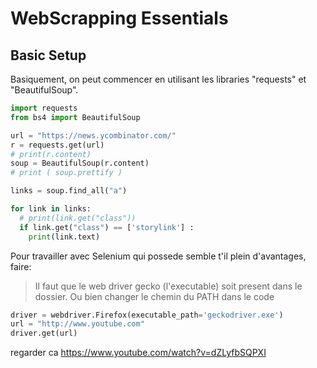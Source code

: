 # WebScrapping Essentials

## Basic Setup

Basiquement, on peut commencer en utilisant les libraries "requests" et "BeautifulSoup".

```py
import requests
from bs4 import BeautifulSoup

url = "https://news.ycombinator.com/"
r = requests.get(url)
# print(r.content)
soup = BeautifulSoup(r.content)
# print ( soup.prettify )

links = soup.find_all("a")

for link in links:
  # print(link.get("class"))
  if link.get("class") == ['storylink'] :
    print(link.text)
```

Pour travailler avec Selenium qui possede semble t'il plein d'avantages, faire:
> Il faut que le web driver gecko (l'executable) soit present dans le dossier. Ou bien changer le chemin du PATH dans le code
```py
driver = webdriver.Firefox(executable_path='geckodriver.exe')
url = "http://www.youtube.com"
driver.get(url)

```
regarder ca https://www.youtube.com/watch?v=dZLyfbSQPXI